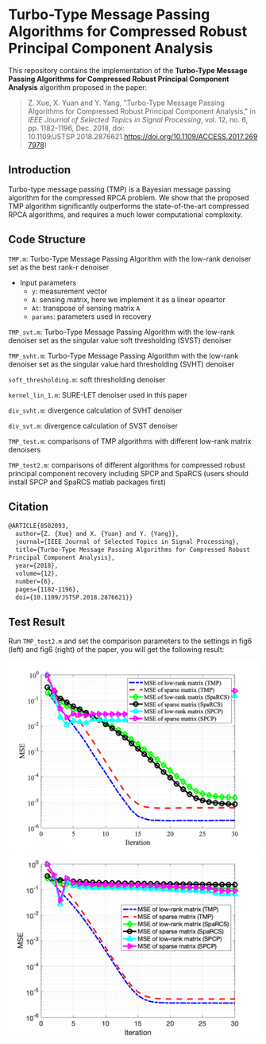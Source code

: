 # Turbo-Type Message Passing Algorithms for Compressed Robust Principal Component Analysis

This repository contains the implementation of the **Turbo-Type Message Passing Algorithms for Compressed Robust Principal Component Analysis** algorithm proposed in the paper:

> Z. Xue, X. Yuan and Y. Yang, "Turbo-Type Message Passing Algorithms for Compressed Robust Principal Component Analysis," in *IEEE Journal of Selected Topics in Signal Processing*, vol. 12, no. 6, pp. 1182-1196, Dec. 2018, doi: 10.1109/JSTSP.2018.2876621.https://doi.org/10.1109/ACCESS.2017.2697978)

## Introduction

Turbo-type message passing (TMP) is a Bayesian message passing algorithm for the compressed RPCA problem. We show that the proposed TMP algorithm significantly outperforms the state-of-the-art compressed RPCA algorithms, and requires a much lower computational complexity.

## Code Structure

`TMP.m`: Turbo-Type Message Passing Algorithm with the low-rank denoiser set as the best rank-r denoiser

- Input parameters
  - `y`: measurement vector
  - `A`: sensing matrix, here we implement it as a linear opeartor
  - `At`: transpose of sensing matrix `A`
  - `params`: parameters used in recovery

`TMP_svt.m`: Turbo-Type Message Passing Algorithm with the low-rank denoiser set as the singular value soft thresholding (SVST) denoiser

`TMP_svht.m`: Turbo-Type Message Passing Algorithm with the low-rank denoiser set as the singular value hard thresholding (SVHT) denoiser

`soft_thresholding.m`: soft thresholding denoiser

`kernel_lin_1.m`: SURE-LET denoiser used in this paper

`div_svht.m`: divergence calculation of SVHT denoiser

`div_svt.m`: divergence calculation of SVST denoiser

`TMP_test.m`: comparisons of TMP algorithms with different low-rank matrix denoisers

`TMP_test2.m`: comparisons of different algorithms for compressed robust principal component recovery including SPCP and SpaRCS (users should install SPCP and SpaRCS matlab packages first)

## Citation

```
@ARTICLE{8502093,
  author={Z. {Xue} and X. {Yuan} and Y. {Yang}},
  journal={IEEE Journal of Selected Topics in Signal Processing}, 
  title={Turbo-Type Message Passing Algorithms for Compressed Robust Principal Component Analysis}, 
  year={2018},
  volume={12},
  number={6},
  pages={1182-1196},
  doi={10.1109/JSTSP.2018.2876621}}
```



## Test Result

Run `TMP_test2.m` and set the comparison parameters to the settings in fig6 (left) and fig6 (right) of the paper, you will get the following result:

<img src="fig_6_1_res.png" style="zoom:50%;" />

<img src="fig_6_3_res.png" style="zoom:50%;" />